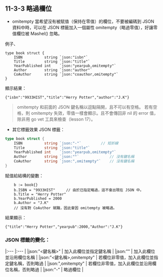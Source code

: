 ## 11-3-3 略過欄位
* omitempty
當希望沒有被賦值（保持在零值）的欄位，不要被編碼到 JSON 資料中時，可以在 JSON 標籤加入一個屬性 omitempty（略過零值），好讓零值欄位被 Mashel() 忽略。  

例子、
```
type book struct {
	ISBN          string `json:"isbn"`
	Title         string `json:"title"`
	YearPublished int    `json:"yearpub,omitempty"`
	Author        string `json:"author"`
	CoAuthor      string `json:"coauthor,omitempty"`
}
```
顯示結果：
```
{"isbn":"9933HIST","title":"Herry Potter","author":"J.K"}
```
> omitempty 和前面的 JSON 鍵名稱以逗點隔開，且不可以有空格。
> 若有空格，則 omitempty 失效，零值一樣會顯示。且不會傳回非 nil 的 error 值，除非用 go vet 工具來檢查（lesson 17）。  


* 其它標籤效果
JSON 標籤：
```go
type book struct {
	ISBN          string `json:"-"`         // 短折線
	Title         string `json:"title"`
	YearPublished int    `json:"yearpub,omitempty"`
	Author        string `json:""`              // 沒有鍵名稱
	CoAuthor      string `json:",omitempty"`    // 沒有鍵名稱
}
```
賦值給結構的變數：
```
	b := book{}
	b.ISBN = "9933HIST"     // 由於已指定略過，這不會出現在 JSON 中。
	b.Title = "Herry Potter"
    b.YearPublished = 2000
	b.Author = "J.K"
    // 沒有對 CoAuthor 賦職，因此會因 omitempty 被略過。
```
結果顯示：
```
{"title":"Herry Potter","yearpub":2000,"Author":"J.K"}
```

###  JSON 標籤的變化：
|:---                       |:---   |
|json:"<鍵名稱>"            | 加入此欄位並指定鍵名稱 |
|json:""                    | 加入此欄位並沿用欄位名稱 |
|json:"<鍵名稱>,omitempty"  | 若欄位非零值，加入此欄位並指定鍵名稱，否則略過 |
|json:",omitempty"          | 若欄位非零值，加入此欄位並沿用欄位名稱，否則略過 |
|json:"-"                   | 略過欄位 |
